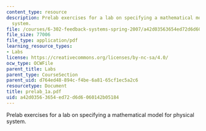 ```yaml
---
content_type: resource
description: Prelab exercises for a lab on specifying a mathematical model for physical
  system.
file: /courses/6-302-feedback-systems-spring-2007/a42d03563654ed72d6d6060142b05184_prelab_1a.pdf
file_size: 77006
file_type: application/pdf
learning_resource_types:
- Labs
license: https://creativecommons.org/licenses/by-nc-sa/4.0/
ocw_type: OCWFile
parent_title: Labs
parent_type: CourseSection
parent_uid: d764ed48-894c-f4be-6a81-65cf1ec5a2c6
resourcetype: Document
title: prelab_1a.pdf
uid: a42d0356-3654-ed72-d6d6-060142b05184
---
```

Prelab exercises for a lab on specifying a mathematical model for physical system.